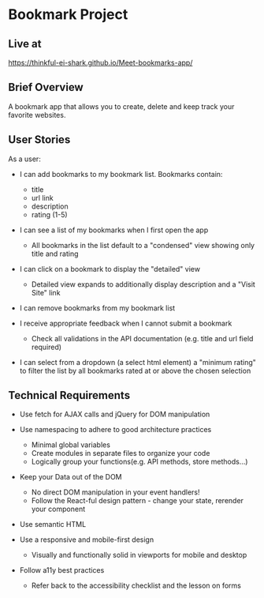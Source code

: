 
# Bookmark Project

## Live at

https://thinkful-ei-shark.github.io/Meet-bookmarks-app/

## Brief Overview

A bookmark app that allows you to create, delete and keep track your favorite websites.



## User Stories

As a user:  

- I can add bookmarks to my bookmark list. Bookmarks contain:
    - title
    - url link
    - description
    - rating (1-5)    
    
    

- I can see a list of my bookmarks when I first open the app    

    - All bookmarks in the list default to a "condensed" view showing only title and rating

- I can click on a bookmark to display the "detailed" view   

    - Detailed view expands to additionally display description and a "Visit Site" link

- I can remove bookmarks from my bookmark list  


- I receive appropriate feedback when I cannot submit a bookmark    

    - Check all validations in the API documentation (e.g. title and url field required)

- I can select from a dropdown (a select html element) a "minimum rating" to filter the list by all bookmarks rated at or above the chosen selection   


  



## Technical Requirements   


- Use fetch for AJAX calls and jQuery for DOM manipulation

- Use namespacing to adhere to good architecture practices
    - Minimal global variables
    - Create modules in separate files to organize your code
    - Logically group your functions(e.g. API methods, store methods...)

- Keep your Data out of the DOM
    - No direct DOM manipulation in your event handlers!
    - Follow the React-ful design pattern - change your state, rerender your component

- Use semantic HTML

- Use a responsive and mobile-first design
    - Visually and functionally solid in viewports for mobile and desktop

-  Follow a11y best practices
    - Refer back to the accessibility checklist and the lesson on forms




